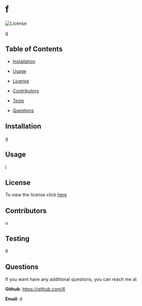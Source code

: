 # f
  
 ![License](https://img.shields.io/badge/license-MIT-red) 

  
 g 
  
 ## Table of Contents
  
* [Installation](#Installation)
  
* [Usage](#Usage)
  
* [License](#License)
  
* [Contributors](#Contributors)
  
* [Tests](#Tests)
  
* [Questions](#Questions)
  
 ## Installation
  
 g
  
 ## Usage
  
 j
  
 
 ## License
To view the license click [here](https://choosealicense.com/licenses/mit/)

  
 ## Contributors
  
 u
  
 ## Testing
  
 6
  
 ## Questions
  
 If you want have any additional questions, you can reach me at
  
 **Github**: https://github.com/6
  
 **Email**: d
